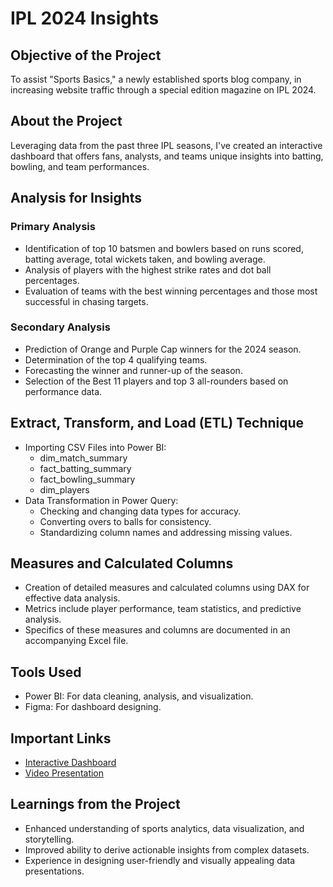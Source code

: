 # IPL 2024 Insights

## Objective of the Project
To assist "Sports Basics," a newly established sports blog company, in increasing website traffic through a special edition magazine on IPL 2024.

## About the Project
Leveraging data from the past three IPL seasons, I've created an interactive dashboard that offers fans, analysts, and teams unique insights into batting, bowling, and team performances.

## Analysis for Insights
### Primary Analysis
- Identification of top 10 batsmen and bowlers based on runs scored, batting average, total wickets taken, and bowling average.
- Analysis of players with the highest strike rates and dot ball percentages.
- Evaluation of teams with the best winning percentages and those most successful in chasing targets.
### Secondary Analysis
- Prediction of Orange and Purple Cap winners for the 2024 season.
- Determination of the top 4 qualifying teams.
- Forecasting the winner and runner-up of the season.
- Selection of the Best 11 players and top 3 all-rounders based on performance data.

## Extract, Transform, and Load (ETL) Technique
- Importing CSV Files into Power BI:
  - dim_match_summary
  - fact_batting_summary
  - fact_bowling_summary
  - dim_players
- Data Transformation in Power Query:
  - Checking and changing data types for accuracy.
  - Converting overs to balls for consistency.
  - Standardizing column names and addressing missing values.

## Measures and Calculated Columns
- Creation of detailed measures and calculated columns using DAX for effective data analysis.
- Metrics include player performance, team statistics, and predictive analysis.
- Specifics of these measures and columns are documented in an accompanying Excel file.

## Tools Used
- Power BI: For data cleaning, analysis, and visualization.
- Figma: For dashboard designing.

## Important Links
- [Interactive Dashboard](https://app.powerbi.com/view?r=eyJrIjoiODVhNzU0YTAtNTAzMC00NTY3LTgwNDctNmM1NTVhMDNmZGIzIiwidCI6ImRmODY3OWNkLWE4MGUtNDVkOC05OWFjLWM4M2VkN2ZmOTVhMCJ9)
- [Video Presentation](https://www.linkedin.com/feed/update/urn:li:activity:7185675216835014656/)

## Learnings from the Project
- Enhanced understanding of sports analytics, data visualization, and storytelling.
- Improved ability to derive actionable insights from complex datasets.
- Experience in designing user-friendly and visually appealing data presentations.

